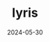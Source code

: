 ---  
layout: startup_page  
title: "Iyris"  
id: "iyris.com"  
permalink: "/iyrisiyris.com05302024/"  
website: "https://iyris.com/"  
funding_round: "Series A"  
funding_amount: "$16M"  
investors: "Ecosystem Integrity Fund (EIF), Global Ventures, Dubai Future District Fund (DFDF), Kanoo Ventures, Globivest, Bonaventure Capital"  
about: "Iyris develops and commercializes heat-blocking additives for polyethylene used in agricultural coverings, reducing energy and water consumption for farmers. Their flagship product, SecondSky, significantly improves crop yields in hot climates by reducing heat while allowing sufficient light for photosynthesis. This technology offers a practical, scalable solution to enhance food security in challenging growing conditions."  
markets: "Agtech, Climate Tech"  
hq: "Al Ain, Abu Dhabi, United Arab Emirates"  
founded_year: "2018"  
linkedin: "https://www.linkedin.com/company/iyris-ag"  
twitter: "https://twitter.com/iyris_solar"  
instagram: ""  
facebook: ""  
crunchbase: "https://www.crunchbase.com/organization/iyris"  
pitchbook: "https://pitchbook.com/profiles/company/267665-05"  

date_display: "30-May-2024"  
date: "2024-05-30"

# SEO Optimization  
meta_title: "Iyris - Series A Funding ($16M)"  
meta_description: "Iyris, Iyris develops and commercializes heat-blocking additives for polyethylene used in agricultural coverings, reducing energy and water consumption for f..."  
meta_keywords: "Iyris, Agtech, Climate Tech, Series A funding"  
canonical_url: "https://startup.projectstartups.com/iyrisiyris.com05302024/"  
---